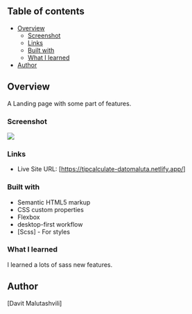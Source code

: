 ## Table of contents

- [Overview](#overview)
  - [Screenshot](#screenshot)
  - [Links](#links)
  - [Built with](#built-with)
  - [What I learned](#what-i-learned)
- [Author](#author)

## Overview

A Landing page with some part of features.

### Screenshot

![](./src/assets/screenshot.jpg)

### Links

- Live Site URL: [https://tipcalculate-datomaluta.netlify.app/]

### Built with

- Semantic HTML5 markup
- CSS custom properties
- Flexbox
- desktop-first workflow
- [Scss] - For styles

### What I learned

I learned a lots of sass new features.

## Author

[Davit Malutashvili]
